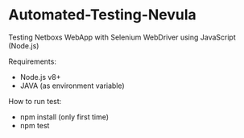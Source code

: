 # Automated-Testing-Nevula

Testing Netboxs WebApp with Selenium WebDriver using JavaScript (Node.js)

Requirements:
- Node.js v8+
- JAVA (as environment variable)

How to run test:
- npm install (only first time)
- npm test
